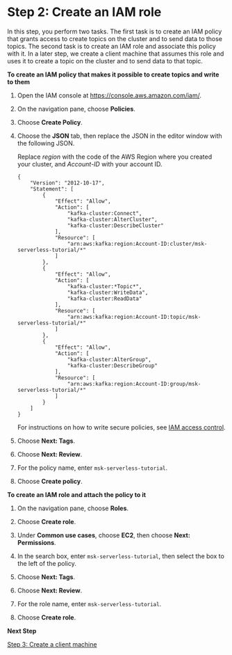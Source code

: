 # Step 2: Create an IAM role<a name="create-iam-role"></a>

In this step, you perform two tasks\. The first task is to create an IAM policy that grants access to create topics on the cluster and to send data to those topics\. The second task is to create an IAM role and associate this policy with it\. In a later step, we create a client machine that assumes this role and uses it to create a topic on the cluster and to send data to that topic\.

**To create an IAM policy that makes it possible to create topics and write to them**

1. Open the IAM console at [https://console\.aws\.amazon\.com/iam/](https://console.aws.amazon.com/iam/)\.

1. On the navigation pane, choose **Policies**\.

1. Choose **Create Policy**\.

1. Choose the **JSON** tab, then replace the JSON in the editor window with the following JSON\. 

   Replace *region* with the code of the AWS Region where you created your cluster, and *Account\-ID* with your account ID\.

   ```
   {
       "Version": "2012-10-17",
       "Statement": [
           {
               "Effect": "Allow",
               "Action": [
                   "kafka-cluster:Connect",
                   "kafka-cluster:AlterCluster",
                   "kafka-cluster:DescribeCluster"
               ],
               "Resource": [
                   "arn:aws:kafka:region:Account-ID:cluster/msk-serverless-tutorial/*"
               ]
           },
           {
               "Effect": "Allow",
               "Action": [
                   "kafka-cluster:*Topic*",
                   "kafka-cluster:WriteData",
                   "kafka-cluster:ReadData"
               ],
               "Resource": [
                   "arn:aws:kafka:region:Account-ID:topic/msk-serverless-tutorial/*"
               ]
           },
           {
               "Effect": "Allow",
               "Action": [
                   "kafka-cluster:AlterGroup",
                   "kafka-cluster:DescribeGroup"
               ],
               "Resource": [
                   "arn:aws:kafka:region:Account-ID:group/msk-serverless-tutorial/*"
               ]
           }
       ]
   }
   ```

   For instructions on how to write secure policies, see [IAM access control](iam-access-control.md)\.

1. Choose **Next: Tags**\.

1. Choose **Next: Review**\.

1. For the policy name, enter `msk-serverless-tutorial`\.

1. Choose **Create policy**\.

**To create an IAM role and attach the policy to it**

1. On the navigation pane, choose **Roles**\.

1. Choose **Create role**\.

1. Under **Common use cases**, choose **EC2**, then choose **Next: Permissions**\.

1. In the search box, enter `msk-serverless-tutorial`, then select the box to the left of the policy\.

1. Choose **Next: Tags**\.

1. Choose **Next: Review**\.

1. For the role name, enter `msk-serverless-tutorial`\.

1. Choose **Create role**\.

**Next Step**

[Step 3: Create a client machine](create-serverless-cluster-client.md)